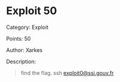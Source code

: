 # Exploit 50
Category: Exploit  

Points: 50  

Author: Xarkes  

Description:
> find the flag.
> ssh exploit0@ssi.gouv.fr
